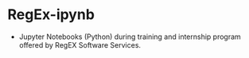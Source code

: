 # RegEx-ipynb
- Jupyter Notebooks (Python) during training and internship program offered by RegEX Software Services.
